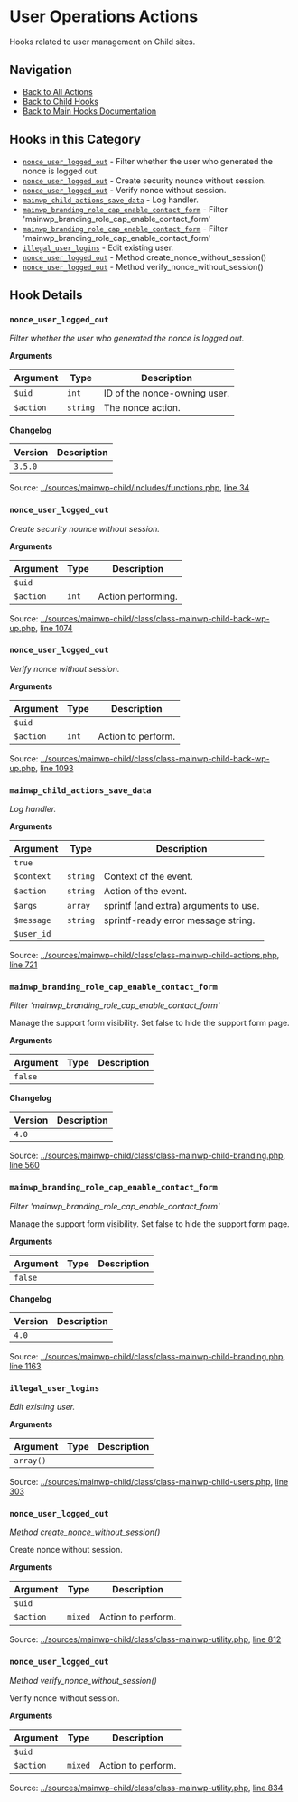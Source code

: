 # User Operations Actions

Hooks related to user management on Child sites.

## Navigation

- [Back to All Actions](../index.md)
- [Back to Child Hooks](../../index.md)
- [Back to Main Hooks Documentation](../../../index.md)

## Hooks in this Category

- [`nonce_user_logged_out`](#nonce_user_logged_out) - Filter whether the user who generated the nonce is logged out.
- [`nonce_user_logged_out`](#nonce_user_logged_out) - Create security nounce without session.
- [`nonce_user_logged_out`](#nonce_user_logged_out) - Verify nonce without session.
- [`mainwp_child_actions_save_data`](#mainwp_child_actions_save_data) - Log handler.
- [`mainwp_branding_role_cap_enable_contact_form`](#mainwp_branding_role_cap_enable_contact_form) - Filter 'mainwp_branding_role_cap_enable_contact_form'
- [`mainwp_branding_role_cap_enable_contact_form`](#mainwp_branding_role_cap_enable_contact_form) - Filter 'mainwp_branding_role_cap_enable_contact_form'
- [`illegal_user_logins`](#illegal_user_logins) - Edit existing user.
- [`nonce_user_logged_out`](#nonce_user_logged_out) - Method create_nonce_without_session()
- [`nonce_user_logged_out`](#nonce_user_logged_out) - Method verify_nonce_without_session()

## Hook Details

### `nonce_user_logged_out`

*Filter whether the user who generated the nonce is logged out.*

**Arguments**

Argument | Type | Description
-------- | ---- | -----------
`$uid` | `int` | ID of the nonce-owning user.
`$action` | `string` | The nonce action.

**Changelog**

Version | Description
------- | -----------
`3.5.0` | 

Source: [../sources/mainwp-child/includes/functions.php](includes/functions.php), [line 34](includes/functions.php#L34-L42)



### `nonce_user_logged_out`

*Create security nounce without session.*

**Arguments**

Argument | Type | Description
-------- | ---- | -----------
`$uid` |  | 
`$action` | `int` | Action performing.

Source: [../sources/mainwp-child/class/class-mainwp-child-back-wp-up.php](class/class-mainwp-child-back-wp-up.php), [line 1074](class/class-mainwp-child-back-wp-up.php#L1074-L1085)



### `nonce_user_logged_out`

*Verify nonce without session.*

**Arguments**

Argument | Type | Description
-------- | ---- | -----------
`$uid` |  | 
`$action` | `int` | Action to perform.

Source: [../sources/mainwp-child/class/class-mainwp-child-back-wp-up.php](class/class-mainwp-child-back-wp-up.php), [line 1093](class/class-mainwp-child-back-wp-up.php#L1093-L1106)



### `mainwp_child_actions_save_data`

*Log handler.*

**Arguments**

Argument | Type | Description
-------- | ---- | -----------
`true` |  | 
`$context` | `string` | Context of the event.
`$action` | `string` | Action of the event.
`$args` | `array` | sprintf (and extra) arguments to use.
`$message` | `string` | sprintf-ready error message string.
`$user_id` |  | 

Source: [../sources/mainwp-child/class/class-mainwp-child-actions.php](class/class-mainwp-child-actions.php), [line 721](class/class-mainwp-child-actions.php#L721-L761)



### `mainwp_branding_role_cap_enable_contact_form`

*Filter 'mainwp_branding_role_cap_enable_contact_form'*

Manage the support form visibility. Set false to hide the support form page.

**Arguments**

Argument | Type | Description
-------- | ---- | -----------
`false` |  | 

**Changelog**

Version | Description
------- | -----------
`4.0` | 

Source: [../sources/mainwp-child/class/class-mainwp-child-branding.php](class/class-mainwp-child-branding.php), [line 560](class/class-mainwp-child-branding.php#L560-L567)



### `mainwp_branding_role_cap_enable_contact_form`

*Filter 'mainwp_branding_role_cap_enable_contact_form'*

Manage the support form visibility. Set false to hide the support form page.

**Arguments**

Argument | Type | Description
-------- | ---- | -----------
`false` |  | 

**Changelog**

Version | Description
------- | -----------
`4.0` | 

Source: [../sources/mainwp-child/class/class-mainwp-child-branding.php](class/class-mainwp-child-branding.php), [line 1163](class/class-mainwp-child-branding.php#L1163-L1170)



### `illegal_user_logins`

*Edit existing user.*

**Arguments**

Argument | Type | Description
-------- | ---- | -----------
`array()` |  | 

Source: [../sources/mainwp-child/class/class-mainwp-child-users.php](class/class-mainwp-child-users.php), [line 303](class/class-mainwp-child-users.php#L303-L418)



### `nonce_user_logged_out`

*Method create_nonce_without_session()*

Create nonce without session.

**Arguments**

Argument | Type | Description
-------- | ---- | -----------
`$uid` |  | 
`$action` | `mixed` | Action to perform.

Source: [../sources/mainwp-child/class/class-mainwp-utility.php](class/class-mainwp-utility.php), [line 812](class/class-mainwp-utility.php#L812-L825)



### `nonce_user_logged_out`

*Method verify_nonce_without_session()*

Verify nonce without session.

**Arguments**

Argument | Type | Description
-------- | ---- | -----------
`$uid` |  | 
`$action` | `mixed` | Action to perform.

Source: [../sources/mainwp-child/class/class-mainwp-utility.php](class/class-mainwp-utility.php), [line 834](class/class-mainwp-utility.php#L834-L849)



